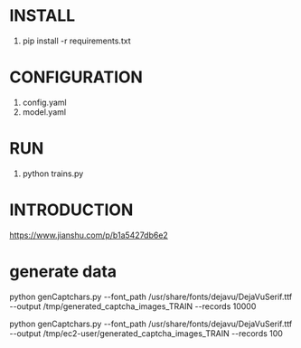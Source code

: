# INSTALL
1. pip install -r requirements.txt

# CONFIGURATION
1. config.yaml
1. model.yaml

# RUN
1. python trains.py

# INTRODUCTION
https://www.jianshu.com/p/b1a5427db6e2


# generate data
python genCaptchars.py --font_path /usr/share/fonts/dejavu/DejaVuSerif.ttf --output /tmp/generated_captcha_images_TRAIN --records 10000


python genCaptchars.py --font_path /usr/share/fonts/dejavu/DejaVuSerif.ttf --output /tmp/ec2-user/generated_captcha_images_TRAIN --records 100
